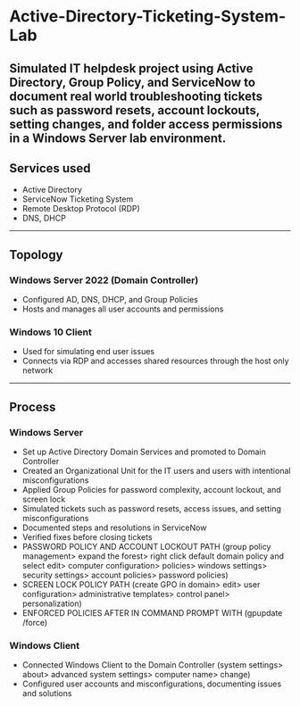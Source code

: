 # Active-Directory-Ticketing-System-Lab

Simulated IT helpdesk project using Active Directory, Group Policy, and ServiceNow to document real world troubleshooting tickets such as password resets, account lockouts, setting changes, and folder access permissions in a Windows Server lab environment.
---
## Services used
- Active Directory
- ServiceNow Ticketing System
- Remote Desktop Protocol (RDP)
- DNS, DHCP
---
## Topology
### Windows Server 2022 (Domain Controller)
- Configured AD, DNS, DHCP, and Group Policies
- Hosts and manages all user accounts and permissions
### Windows 10 Client
- Used for simulating end user issues
- Connects via RDP and accesses shared resources through the host only network
---
## Process
### Windows Server
- Set up Active Directory Domain Services and promoted to Domain Controller
- Created an Organizational Unit for the IT users and users with intentional misconfigurations
- Applied Group Policies for password complexity, account lockout, and screen lock
- Simulated tickets such as password resets, access issues, and setting misconfigurations
- Documented steps and resolutions in ServiceNow
- Verified fixes before closing tickets
- PASSWORD POLICY AND ACCOUNT LOCKOUT PATH (group policy management> expand the forest> right click default domain policy and select edit> computer configuration> policies> windows settings> security settings> account policies> password policies)
- SCREEN LOCK POLICY PATH (create GPO in domain> edit> user configuration> administrative templates> control panel> personalization)
- ENFORCED POLICIES AFTER IN COMMAND PROMPT WITH (gpupdate /force)
  
### Windows Client
- Connected Windows Client to the Domain Controller (system settings> about> advanced system settings> computer name> change)
- Configured user accounts and misconfigurations, documenting issues and solutions

  
